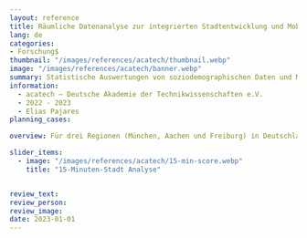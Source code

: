 ```yaml
---
layout: reference
title: Räumliche Datenanalyse zur integrierten Stadtentwicklung und Mobilitätsplanung 
lang: de
categories:
- Forschung$
thumbnail: "/images/references/acatech/thumbnail.webp"
image: "/images/references/acatech/banner.webp"
summary: Statistische Auswertungen von soziodemographischen Daten und Mobilitätsparametern für München, Aachen und Freiburg.
information:
  - acatech – Deutsche Akademie der Technikwissenschaften e.V.
  - 2022 - 2023
  - Elias Pajares
planning_cases:

overview: Für drei Regionen (München, Aachen und Freiburg) in Deutschland werden statistische Auswertungen von soziodemographischen Daten und Mobilitätsparametern (u.a. MiD) durchgeführt. Diese werden geeigneten Erreichbarkeitsindikatoren räumlich gegenübergestellt, um Raumqualitäten und die Attraktivität des Verkehrssystems (insbesondere Umweltverbund) aufzuzeigen. [linebreak] So werden Erreichbarkeiten insbesondere für den Fußverkehr, Radverkehr und ÖPNV berechnet. Mithilfe von Indikatoren wie Heatmaps, ÖV-Güteklassen und einem 15-Minuten-Stadt-Score wird die Qualität von Raum und Verkehr differenziert aufgezeigt. Die generierten Analysen werden in mehreren Fachgremien und Workshops diskutiert und fachlich interpretiert.

slider_items:
  - image: "/images/references/acatech/15-min-score.webp"
    title: "15-Minuten-Stadt Analyse"


review_text: 
review_person: 
review_image: 
date: 2023-01-01
---
```


